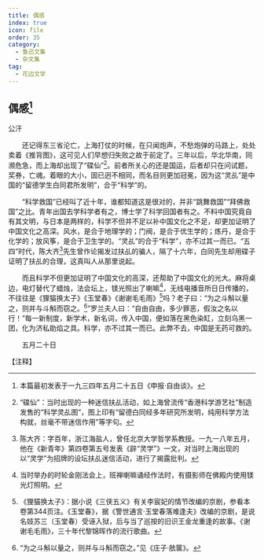 ```yaml
---
title: 偶感
index: true
icon: file
order: 35
category:
  - 鲁迅文集
  - 杂文集
tag:  
  - 花边文学
---
```


## 偶感[^①]

公汗

　　还记得东三省沦亡，上海打仗的时候，在只闻炮声，不愁炮弹的马路上，处处卖着《推背图》，这可见人们早想归失败之故于前定了。三年以后，华北华南，同濒危急，而上海却出现了“碟仙”[^②]。前者所关心的还是国运，后者却只在问试题，奖券，亡魂。着眼的大小，固已迥不相同，而名目则更加冠冕，因为这“灵乩”是中国的“留德学生白同君所发明”，合于“科学”的。

　　“科学救国”已经叫了近十年，谁都知道这是很对的，并非“跳舞救国”“拜佛救国”之比。青年出国去学科学者有之，博士学了科学回国者有之。不料中国究竟自有其文明，与日本是两样的，科学不但并不足以补中国文化之不足，却更加证明了中国文化之高深。风水，是合于地理学的；门阀，是合于优生学的；炼丹，是合于化学的；放风筝，是合于卫生学的。“灵乩”的合于“科学”，亦不过其一而已。“五四”时代，陈大齐[^③]先生曾作论揭发过扶乩的骗人，隔了十六年，白同先生却用碟子证明了扶乩的合理，这真叫人从那里说起。

　　而且科学不但更加证明了中国文化的高深，还帮助了中国文化的光大。麻将桌边，电灯替代了蜡烛，法会坛上，镁光照出了喇嘛[^④]，无线电播音所日日传播的，不往往是《狸猫换太子》《玉堂春》《谢谢毛毛雨》[^⑤]吗？老子曰：“为之斗斛以量之，则并与斗斛而窃之。[^⑥]”罗兰夫人曰：“自由自由，多少罪恶，假汝之名以行！”每一新制度，新学术，新名词，传入中国，便如落在黑色染缸，立刻乌黑一团，化为济私助焰之具。科学，亦不过其一而已。此弊不去，中国是无药可救的。

　　五月二十日

【注释】

[^①]:本篇最初发表于一九三四年五月二十五日《申报·自由谈》。

[^②]:“碟仙”：当时出现的一种迷信扶乩活动，如上海曾流传“香港科学游艺社”制造发售的“科学灵乩图”，图上印有“留德白同经多年研究所发明，纯用科学方法构就，丝毫不带迷信作用”等字句。

[^③]:陈大齐：字百年，浙江海盐人，曾任北京大学哲学系教授。一九一八年五月，他在《新青年》第四卷第五号发表《辟“灵学”》一文，对当时上海出现的以“灵学”为招牌的设坛扶乩迷信活动，进行了揭露批判。

[^④]:当时举办的时轮金刚法会上，班禅喇嘛诵经作法时，有摄影师在佛殿内使用镁光灯照明。

[^⑤]:《狸猫换太子》：据小说《三侠五义》有关李宸妃的情节改编的京剧，参看本卷第344页注[^④]。《玉堂春》，据《警世通言·玉堂春落难逢夫》改编的京剧，是说名妓苏三（玉堂春）受诬入狱，后与当了巡按的旧识王金龙重逢的故事。《谢谢毛毛雨》，三十年代黎锦晖作的流行歌曲。

[^⑥]:“为之斗斛以量之，则并与斗斛而窃之。”见《庄子·胠箧》。
